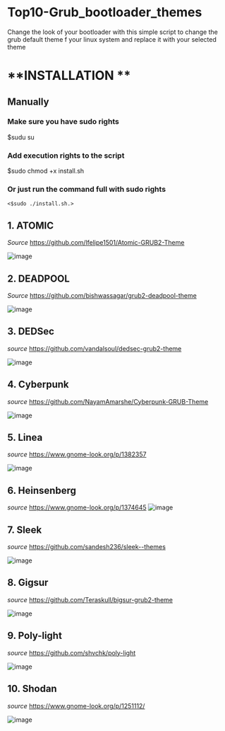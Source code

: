 # Top10-Grub_bootloader_themes
Change the look of your bootloader with this simple script to change the grub default theme f your linux system and replace it with your selected theme 


# **INSTALLATION **
## Manually

### Make sure you have sudo rights 
$sudu su

### Add execution rights to the script
$sudo chmod +x install.sh

### Or just run the command full with sudo rights 
 `<$sudo ./install.sh.>`
 
 ## 1. ATOMIC 
 _Source_ https://github.com/lfelipe1501/Atomic-GRUB2-Theme
  
  ![image](https://user-images.githubusercontent.com/69946238/129540754-c9db6dd0-5236-4b5b-8bbb-0d847a985d99.png)

 ## 2. DEADPOOL 
 _Source_ https://github.com/bishwassagar/grub2-deadpool-theme

 ![image](https://user-images.githubusercontent.com/69946238/129541281-bcb83b88-e359-45e4-90c8-112fb417bd7f.png)

 ## 3. DEDSec 
 _source_ https://github.com/vandalsoul/dedsec-grub2-theme
 
 ![image](https://user-images.githubusercontent.com/69946238/129541490-11fb0545-56e8-4cfa-95cd-9d778ca94211.png)

 ## 4. Cyberpunk 
 _source_ https://github.com/NayamAmarshe/Cyberpunk-GRUB-Theme
 
 ![image](https://user-images.githubusercontent.com/69946238/129541666-ac748792-f211-4fdc-b13b-ba41c075212c.png)

 ## 5. Linea 
 _source_ https://www.gnome-look.org/p/1382357
 
 ![image](https://user-images.githubusercontent.com/69946238/129541856-927888b0-311a-47aa-a9f5-ae3a841a407c.png)
 
 ## 6. Heinsenberg 
 _source_ https://www.gnome-look.org/p/1374645
 ![image](https://user-images.githubusercontent.com/69946238/129542075-feef2ad8-18d6-4918-8a05-4cfda6f4b73f.png)
 
 ##  7. Sleek 
 _source_ https://github.com/sandesh236/sleek--themes
 
 ![image](https://user-images.githubusercontent.com/69946238/129542418-f1cc7189-0e38-4f7b-a50d-3feb3aaff7c0.png)

 ## 8. Gigsur 
 _source_ https://github.com/Teraskull/bigsur-grub2-theme
 
 ![image](https://user-images.githubusercontent.com/69946238/129542531-87188f93-8952-4cbb-877b-e9887885ea21.png)

 ## 9. Poly-light 
 _source_ https://github.com/shvchk/poly-light
 
 ![image](https://user-images.githubusercontent.com/69946238/129542681-bba8db94-529a-4003-bd27-c75701090069.png)

 ## 10. Shodan 
 _source_ https://www.gnome-look.org/p/1251112/
 
 ![image](https://user-images.githubusercontent.com/69946238/129543022-10a9bbc1-5ae6-4e43-a3c0-08bacb38920e.png)



  
